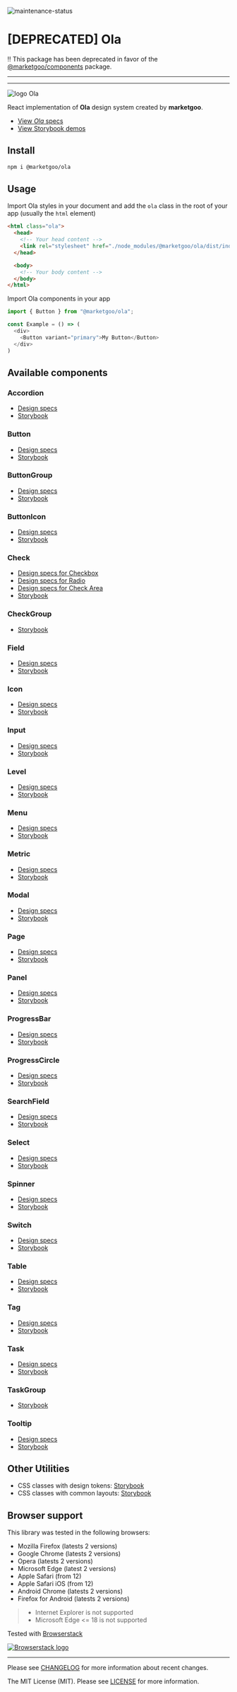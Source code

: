 ![maintenance-status](https://img.shields.io/badge/package-deprecated-red.svg)

# [DEPRECATED] Ola

‼️ This package has been deprecated in favor of the [@marketgoo/components](https://github.com/marketgoo/ola-monorepo/pkgs/npm/components) package.

----
----

![logo Ola](https://raw.githubusercontent.com/marketgoo/Ola/master/ola.png)

React implementation of **Ola** design system created by **marketgoo**.

- [View *Ola* specs](https://zeroheight.com/22mjgbuf6)
- [View Storybook demos](https://marketgoo.github.io/Ola/)

## Install

```sh
npm i @marketgoo/ola
```

## Usage

Import Ola styles in your document and add the `ola` class in the root of your app (usually the `html` element)

```html
<html class="ola">
  <head>
    <!-- Your head content -->
    <link rel="stylesheet" href="./node_modules/@marketgoo/ola/dist/index.css">
  </head>

  <body>
    <!-- Your body content -->
  </body>
</html>
```

Import Ola components in your app

```js
import { Button } from "@marketgoo/ola";

const Example = () => (
  <div>
    <Button variant="primary">My Button</Button>
  </div>
)
```

## Available components

### Accordion

- [Design specs](https://zeroheight.com/22mjgbuf6/p/725942)
- [Storybook](https://marketgoo.github.io/Ola/?path=/story/accordion--default)

### Button

- [Design specs](https://zeroheight.com/22mjgbuf6/p/60c52c/b/69b128)
- [Storybook](https://marketgoo.github.io/Ola/?path=/story/button--viewer)

### ButtonGroup

- [Design specs](https://zeroheight.com/22mjgbuf6/p/794b6c)
- [Storybook](https://marketgoo.github.io/Ola/?path=/story/buttongroup--viewer)

### ButtonIcon

- [Design specs](https://zeroheight.com/22mjgbuf6/p/849794)
- [Storybook](https://marketgoo.github.io/Ola/?path=/story/buttonicon--default)

### Check

- [Design specs for Checkbox](https://zeroheight.com/22mjgbuf6/p/85c317/b/42c470)
- [Design specs for Radio](https://zeroheight.com/22mjgbuf6/p/55cdda)
- [Design specs for Check Area](https://zeroheight.com/22mjgbuf6/p/31ae5e)
- [Storybook](https://marketgoo.github.io/Ola/?path=/story/check--default)

### CheckGroup

- [Storybook](https://marketgoo.github.io/Ola/?path=/story/checkgroup--row-check-area)

### Field

- [Design specs](https://zeroheight.com/22mjgbuf6/p/12656e/b/741ccf)
- [Storybook](https://marketgoo.github.io/Ola/?path=/story/field--default)

### Icon

- [Design specs](https://zeroheight.com/22mjgbuf6/p/000506)
- [Storybook](https://marketgoo.github.io/Ola/?path=/story/icon--sizes)

### Input

- [Design specs](https://zeroheight.com/22mjgbuf6/p/12656e/t/a575)
- [Storybook](https://marketgoo.github.io/Ola/?path=/story/input--empty)

### Level

- [Design specs](https://zeroheight.com/22mjgbuf6/p/01a560)
- [Storybook](https://marketgoo.github.io/Ola/?path=/story/level--no-value)

### Menu

- [Design specs](https://zeroheight.com/22mjgbuf6/p/88cf8e-tooltip)
- [Storybook](https://marketgoo.github.io/Ola/?path=/story/menu--default)

### Metric

- [Design specs](https://zeroheight.com/22mjgbuf6/p/621cfc)
- [Storybook](https://marketgoo.github.io/Ola/?path=/story/metric--default)

### Modal

- [Design specs](https://zeroheight.com/22mjgbuf6/p/426a17)
- [Storybook](https://marketgoo.github.io/Ola/?path=/story/modal--default)

### Page

- [Design specs](https://zeroheight.com/22mjgbuf6/p/966db5)
- [Storybook](https://marketgoo.github.io/Ola/?path=/story/page--default)

### Panel

- [Design specs](https://zeroheight.com/22mjgbuf6/p/92dbc5/b/352660)
- [Storybook](https://marketgoo.github.io/Ola/?path=/story/panel--all-elements)

### ProgressBar

- [Design specs](https://zeroheight.com/22mjgbuf6/p/71032c)
- [Storybook](https://marketgoo.github.io/Ola/?path=/story/progressbar--progress-element)

### ProgressCircle

- [Design specs](https://zeroheight.com/22mjgbuf6/p/412a1e)
- [Storybook](https://marketgoo.github.io/Ola/?path=/story/progresscircle--label-value)

### SearchField

- [Design specs](https://zeroheight.com/22mjgbuf6/p/83e369)
- [Storybook](https://marketgoo.github.io/Ola/?path=/story/searchfield--busy)

### Select

- [Design specs](https://zeroheight.com/22mjgbuf6/p/12656e/t/7b7d)
- [Storybook](https://marketgoo.github.io/Ola/?path=/story/select--default)

### Spinner

- [Design specs](https://zeroheight.com/22mjgbuf6/p/01ddf2/b/21deb0)
- [Storybook](https://marketgoo.github.io/Ola/?path=/story/spinner--viewer)

### Switch

- [Design specs](https://zeroheight.com/22mjgbuf6/p/18645f)
- [Storybook](https://marketgoo.github.io/Ola/?path=/story/switch--default)

### Table

- [Design specs](https://zeroheight.com/22mjgbuf6/p/15f90e)
- [Storybook](https://marketgoo.github.io/Ola/?path=/story/table--selectable)

### Tag

- [Design specs](https://zeroheight.com/22mjgbuf6/p/48a462/b/3764b3)
- [Storybook](https://marketgoo.github.io/Ola/?path=/story/tag--default)

### Task

- [Design specs](https://zeroheight.com/22mjgbuf6/p/14cad2)
- [Storybook](https://marketgoo.github.io/Ola/?path=/story/task--error)

### TaskGroup

- [Storybook](https://marketgoo.github.io/Ola/?path=/story/taskgroup--success)

### Tooltip

- [Design specs](https://zeroheight.com/22mjgbuf6/p/88cf8e-tooltip)
- [Storybook](https://marketgoo.github.io/Ola/?path=/story/tooltip--default)

## Other Utilities

- CSS classes with design tokens: [Storybook](https://marketgoo.github.io/Ola/?path=/story/utils--font-styles)
- CSS classes with common layouts: [Storybook](https://marketgoo.github.io/Ola/?path=/story/layout--ola-ly-form)

## Browser support

This library was tested in the following browsers:

- Mozilla Firefox (latests 2 versions)
- Google Chrome (latests 2 versions)
- Opera (latests 2 versions)
- Microsoft Edge (latest 2 versions)
- Apple Safari (from 12)
- Apple Safari iOS (from 12)
- Android Chrome (latests 2 versions)
- Firefox for Android (latests 2 versions)

> * Internet Explorer is not supported
> * Microsoft Edge <= 18 is not supported

Tested with [Browserstack](https://www.browserstack.com)

[![Browserstack logo](browserstack.png)](https://www.browserstack.com)

---

Please see [CHANGELOG](https://github.com/marketgoo/Ola/blob/master/CHANGELOG.md) for more information about recent changes.

The MIT License (MIT). Please see [LICENSE](https://github.com/marketgoo/Ola/blob/master/LICENSE) for more information.

[summary]: https://caniuse.com/#feat=details
[https://github.com/javan/details-element-polyfill]: https://github.com/javan/details-element-polyfill
